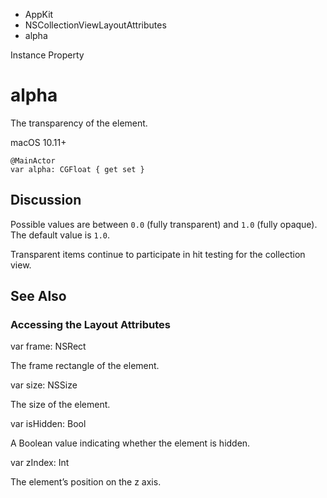 

- AppKit
- NSCollectionViewLayoutAttributes
-  alpha 

Instance Property

# alpha

The transparency of the element.

macOS 10.11+

``` source
@MainActor
var alpha: CGFloat { get set }
```

## Discussion

Possible values are between `0.0` (fully transparent) and `1.0` (fully opaque). The default value is `1.0`.

Transparent items continue to participate in hit testing for the collection view.

## See Also

### Accessing the Layout Attributes

var frame: NSRect

The frame rectangle of the element.

var size: NSSize

The size of the element.

var isHidden: Bool

A Boolean value indicating whether the element is hidden.

var zIndex: Int

The element’s position on the z axis.


